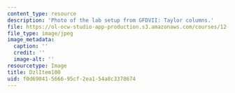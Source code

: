 ```yaml
---
content_type: resource
description: 'Photo of the lab setup from GFDVII: Taylor columns.'
file: https://ol-ocw-studio-app-production.s3.amazonaws.com/courses/12-003-atmosphere-ocean-and-climate-dynamics-fall-2008/f0d69041566695cf2ea154a8c3378674_DzlItem100.jpg
file_type: image/jpeg
image_metadata:
  caption: ''
  credit: ''
  image-alt: ''
resourcetype: Image
title: DzlItem100
uid: f0d69041-5666-95cf-2ea1-54a8c3378674
---
```


